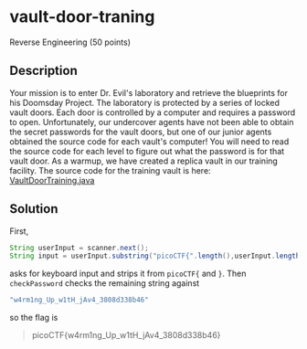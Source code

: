 # vault-door-traning
Reverse Engineering (50 points)

## Description
Your mission is to enter Dr. Evil's laboratory and retrieve the blueprints for his Doomsday Project. The laboratory is protected by a series of locked vault doors. Each 
door is controlled by a computer and requires a password to open. Unfortunately, our undercover agents have not been able to obtain the secret passwords for the vault doors, 
but one of our junior agents obtained the source code for each vault's computer! You will need to read the source code for each level to figure out what the password is for 
that vault door. As a warmup, we have created a replica vault in our training facility. The source code for the training vault is here: [VaultDoorTraining.java](./VaultDoorTraining.java)

## Solution
First,
```java
String userInput = scanner.next();
String input = userInput.substring("picoCTF{".length(),userInput.length()-1);
```
asks for keyboard input and strips it from ```picoCTF{``` and ```}```. Then ```checkPassword``` checks the remaining string against
```java
"w4rm1ng_Up_w1tH_jAv4_3808d338b46"
```
so the flag is

> picoCTF{w4rm1ng_Up_w1tH_jAv4_3808d338b46}
